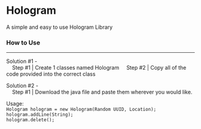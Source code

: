 # Hologram
A simple and easy to use Hologram Library


### How to Use
---------
Solution #1 -  
&nbsp;&nbsp;&nbsp;&nbsp;Step #1 | Create 1 classes named Hologram
&nbsp;&nbsp;&nbsp;&nbsp;Step #2 | Copy all of the code provided into the correct class
    
Solution #2 -  
&nbsp;&nbsp;&nbsp;&nbsp;Step #1 | Download the java file and paste them wherever you would like.
    
Usage:   
`Hologram hologram = new Hologram(Random UUID, Location);`    
`hologram.addLine(String);`    
`hologram.delete();`
